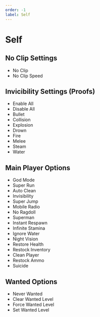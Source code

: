 ```yaml
---
order: -1
label: Self
---
```


# Self

## No Clip Settings 
- No Clip
- No Clip Speed

## Invicibility Settings (Proofs)
* Enable All
* Disable All
* Bullet
* Collision
* Explosion
* Drown
* Fire
* Melee
* Steam
* Water

## Main Player Options

* God Mode
* Super Run
* Auto Clean
* Invisibility
* Super Jump
* Mobile Radio
* No Ragdoll
* Superman
* Instant Respawn
* Infinite Stamina
* Ignore Water
* Night Vision
* Restore Health
* Restock Inventory
* Clean Player
* Restock Ammo
* Suicide

## Wanted Options

* Never Wanted 
* Clear Wanted Level
* Force Wanted Level
* Set Wanted Level